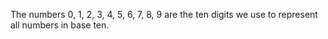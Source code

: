 The numbers 0, 1, 2, 3, 4, 5, 6, 7, 8, 9 are the ten digits we use to
represent all numbers in base ten.
